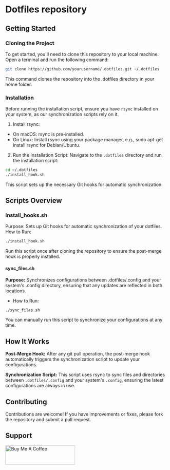 # Dotfiles repository

## Getting Started
### Cloning the Project
To get started, you'll need to clone this repository to your local machine. Open a terminal and run the following command:

```sh
git clone https://github.com/yourusername/.dotfiles.git ~/.dotfiles
```

This command clones the repository into the .dotfiles directory in your home folder.

### Installation
Before running the installation script, ensure you have `rsync` installed on your system, as our synchronization scripts rely on it.

1. Install rsync:

- On macOS: rsync is pre-installed.
- On Linux: Install rsync using your package manager, e.g., sudo apt-get install rsync for Debian/Ubuntu.
2. Run the Installation Script:
Navigate to the `.dotfiles` directory and run the installation script:

```sh
cd ~/.dotfiles
./install_hook.sh
```

This script sets up the necessary Git hooks for automatic synchronization.

## Scripts Overview

### install_hooks.sh
Purpose: Sets up Git hooks for automatic synchronization of your dotfiles.
How to Run:
```sh
./install_hook.sh
```

Run this script once after cloning the repository to ensure the post-merge hook is properly installed.

#### sync_files.sh

**Purpose:** Synchronizes configurations between .dotfiles/.config and your system's .config directory, ensuring that any updates are reflected in both locations.
- How to Run:
  
```sh
./sync_files.sh
```
You can manually run this script to synchronize your configurations at any time.

## How It Works

**Post-Merge Hook:** After any git pull operation, the post-merge hook automatically triggers the synchronization script to update your configurations.

**Synchronization Script:** This script uses rsync to sync files and directories between `.dotfiles/.config` and your system's `.config`, ensuring the latest configurations are always in use.

## Contributing
Contributions are welcome! If you have improvements or fixes, please fork the repository and submit a pull request.

## Support
<a href="https://www.buymeacoffee.com/0grre" target="_blank"><img src="https://cdn.buymeacoffee.com/buttons/v2/default-yellow.png" alt="Buy Me A Coffee" style="height: 60px !important;width: 217px !important;" ></a>
